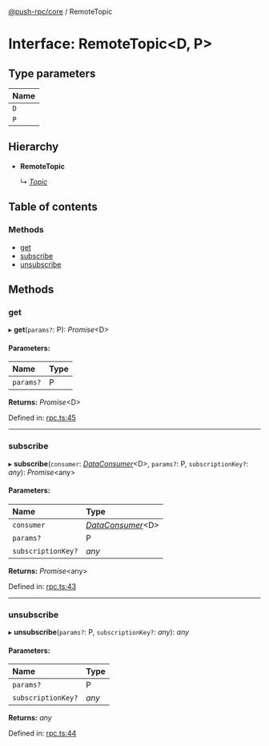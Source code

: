 [@push-rpc/core](../README.md) / RemoteTopic

# Interface: RemoteTopic<D, P\>

## Type parameters

| Name |
| :------ |
| `D` |
| `P` |

## Hierarchy

* **RemoteTopic**

  ↳ [*Topic*](topic.md)

## Table of contents

### Methods

- [get](remotetopic.md#get)
- [subscribe](remotetopic.md#subscribe)
- [unsubscribe](remotetopic.md#unsubscribe)

## Methods

### get

▸ **get**(`params?`: P): *Promise*<D\>

#### Parameters:

| Name | Type |
| :------ | :------ |
| `params?` | P |

**Returns:** *Promise*<D\>

Defined in: [rpc.ts:45](https://github.com/vasyas/typescript-rpc/blob/a0bd7db/packages/core/src/rpc.ts#L45)

___

### subscribe

▸ **subscribe**(`consumer`: [*DataConsumer*](../README.md#dataconsumer)<D\>, `params?`: P, `subscriptionKey?`: *any*): *Promise*<any\>

#### Parameters:

| Name | Type |
| :------ | :------ |
| `consumer` | [*DataConsumer*](../README.md#dataconsumer)<D\> |
| `params?` | P |
| `subscriptionKey?` | *any* |

**Returns:** *Promise*<any\>

Defined in: [rpc.ts:43](https://github.com/vasyas/typescript-rpc/blob/a0bd7db/packages/core/src/rpc.ts#L43)

___

### unsubscribe

▸ **unsubscribe**(`params?`: P, `subscriptionKey?`: *any*): *any*

#### Parameters:

| Name | Type |
| :------ | :------ |
| `params?` | P |
| `subscriptionKey?` | *any* |

**Returns:** *any*

Defined in: [rpc.ts:44](https://github.com/vasyas/typescript-rpc/blob/a0bd7db/packages/core/src/rpc.ts#L44)
